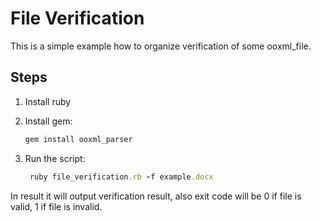 # File Verification

This is a simple example how to organize verification of some ooxml_file.

## Steps

1. Install ruby
2. Install gem:

   ```bash
   gem install ooxml_parser
   ```

3. Run the script:

   ```ruby
    ruby file_verification.rb -f example.docx
   ```

In result it will output verification result,
also exit code will be 0 if file is valid, 1 if file is invalid.
